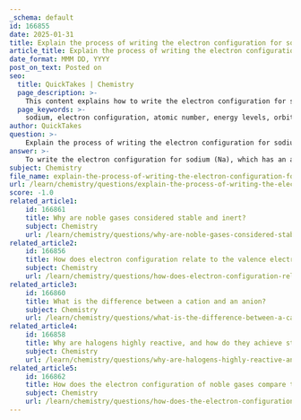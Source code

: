 ```yaml
---
_schema: default
id: 166855
date: 2025-01-31
title: Explain the process of writing the electron configuration for sodium.
article_title: Explain the process of writing the electron configuration for sodium.
date_format: MMM DD, YYYY
post_on_text: Posted on
seo:
  title: QuickTakes | Chemistry
  page_description: >-
    This content explains how to write the electron configuration for sodium (Na), detailing the step-by-step process of arranging its 11 electrons in the appropriate orbitals, along with its shorthand notation using neon.
  page_keywords: >-
    sodium, electron configuration, atomic number, energy levels, orbitals, 1s, 2s, 2p, 3s, shorthand notation, valence electron, chemical properties
author: QuickTakes
question: >-
    Explain the process of writing the electron configuration for sodium.
answer: >-
    To write the electron configuration for sodium (Na), which has an atomic number of 11, we need to account for all 11 electrons in the appropriate orbitals according to the principles of electron configuration.\n\n### Step-by-Step Process:\n\n1. **Identify the Number of Electrons**: Sodium has 11 electrons.\n\n2. **Determine the Energy Levels and Orbitals**:\n   - The first two electrons will fill the 1s orbital.\n   - The next two electrons will fill the 2s orbital.\n   - The following six electrons will fill the 2p orbital.\n\n3. **Filling the Orbitals**:\n   - The 1s orbital can hold a maximum of 2 electrons: \n     - Configuration: 1s²\n   - The 2s orbital can also hold a maximum of 2 electrons:\n     - Configuration: 2s²\n   - The 2p orbital can hold a maximum of 6 electrons, and since we have 6 electrons to place here:\n     - Configuration: 2p⁶\n   - Finally, we have 1 electron left to place in the 3s orbital:\n     - Configuration: 3s¹\n\n4. **Complete Electron Configuration**:\n   - Combining all these, the complete electron configuration for sodium is:\n   $$\n   1s^2 \, 2s^2 \, 2p^6 \, 3s^1\n   $$\n\n5. **Shorthand Notation**:\n   - The shorthand notation for sodium can be written using the nearest noble gas preceding it, which is neon (Ne). Thus, the shorthand electron configuration is:\n   $$\n   [Ne] \, 3s^1\n   $$\n\n### Summary:\nThe complete electron configuration for sodium is $1s^2 \, 2s^2 \, 2p^6 \, 3s^1$, and the shorthand notation is $[Ne] \, 3s^1$. This configuration indicates that sodium has one valence electron in the 3s orbital, which plays a crucial role in its chemical reactivity and properties.
subject: Chemistry
file_name: explain-the-process-of-writing-the-electron-configuration-for-sodium.md
url: /learn/chemistry/questions/explain-the-process-of-writing-the-electron-configuration-for-sodium
score: -1.0
related_article1:
    id: 166861
    title: Why are noble gases considered stable and inert?
    subject: Chemistry
    url: /learn/chemistry/questions/why-are-noble-gases-considered-stable-and-inert
related_article2:
    id: 166856
    title: How does electron configuration relate to the valence electrons of an element?
    subject: Chemistry
    url: /learn/chemistry/questions/how-does-electron-configuration-relate-to-the-valence-electrons-of-an-element
related_article3:
    id: 166860
    title: What is the difference between a cation and an anion?
    subject: Chemistry
    url: /learn/chemistry/questions/what-is-the-difference-between-a-cation-and-an-anion
related_article4:
    id: 166858
    title: Why are halogens highly reactive, and how do they achieve stability?
    subject: Chemistry
    url: /learn/chemistry/questions/why-are-halogens-highly-reactive-and-how-do-they-achieve-stability
related_article5:
    id: 166862
    title: How does the electron configuration of noble gases compare to that of reactive elements?
    subject: Chemistry
    url: /learn/chemistry/questions/how-does-the-electron-configuration-of-noble-gases-compare-to-that-of-reactive-elements
---
```


&nbsp;